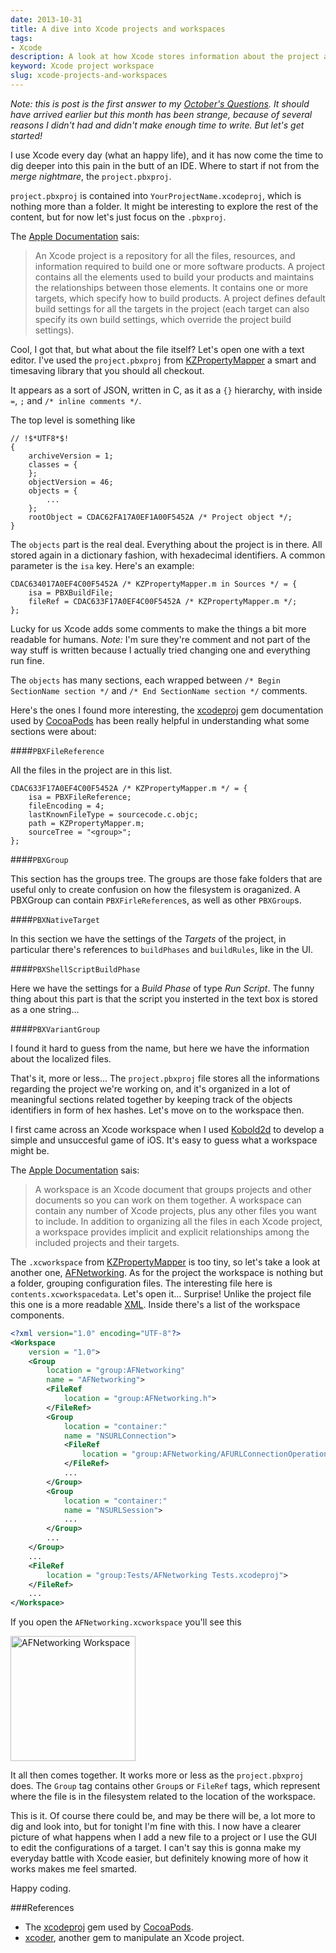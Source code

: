 ```yaml
---
date: 2013-10-31
title: A dive into Xcode projects and workspaces
tags:
- Xcode
description: A look at how Xcode stores information about the project and the workspace
keyword: Xcode project workspace
slug: xcode-projects-and-workspaces
---
```


_Note: this is post is the first answer to my [October's Questions](http://www.mokacoding.com/blog/october-questions). It should have arrived earlier but this month has been strange, because of several reasons I didn't had and didn't make enough time to write. But let's get started!_

I use Xcode every day (what an happy life), and it has now come the time to dig deeper into this pain in the butt of an IDE. Where to start if not from the _merge nightmare_, the `project.pbxproj`.

`project.pbxproj` is contained into `YourProjectName.xcodeproj`, which is nothing more than a folder. It might be interesting to explore the rest of the content, but for now let's just focus on the `.pbxproj`.

The [Apple Documentation](https://developer.apple.com/library/ios/featuredarticles/XcodeConcepts/Concept-Projects.html#//apple_ref/doc/uid/TP40009328-CH5-SW1) sais:

> An Xcode project is a repository for all the files, resources, and information required to build one or more software products. A project contains all the elements used to build your products and maintains the relationships between those elements. It contains one or more targets, which specify how to build products. A project defines default build settings for all the targets in the project (each target can also specify its own build settings, which override the project build settings).
 
Cool, I got that, but what about the file itself? Let's open one with a text editor. I've used the `project.pbxproj` from [KZPropertyMapper](https://github.com/krzysztofzablocki/KZPropertyMapper/blob/master/Example/Example.xcodeproj/project.pbxproj) a smart and timesaving library that you should all checkout.

It appears as a sort of JSON, written in C, as it as a `{}` hierarchy, with inside `=`, `;` and `/* inline comments */`.

The top level is something like

```
// !$*UTF8*$!
{
	archiveVersion = 1;
	classes = {
	};
	objectVersion = 46;
	objects = {
		...
	};
	rootObject = CDAC62FA17A0EF1A00F5452A /* Project object */;
}
```

The `objects` part is the real deal. Everything about the project is in there. All stored again in a dictionary fashion, with hexadecimal identifiers. A common parameter is the `isa` key. Here's an example:

```
CDAC634017A0EF4C00F5452A /* KZPropertyMapper.m in Sources */ = {
	isa = PBXBuildFile; 
	fileRef = CDAC633F17A0EF4C00F5452A /* KZPropertyMapper.m */;
};
```

Lucky for us Xcode adds some comments to make the things a bit more readable for humans. _Note:_ I'm sure they're comment and not part of the way stuff is written because I actually tried changing one and everything run fine.

The `objects` has many sections, each wrapped between `/* Begin SectionName section */` and `/* End SectionName section */` comments. 

Here's the ones I found more interesting, the [xcodeproj](http://docs.cocoapods.org/xcodeproj/index.html) gem documentation used by [CocoaPods](http://cocoapods.org/) has been really helpful in understanding what some sections were about:

####`PBXFileReference`

All the files in the project are in this list.

```
CDAC633F17A0EF4C00F5452A /* KZPropertyMapper.m */ = {
	isa = PBXFileReference;
	fileEncoding = 4; 
	lastKnownFileType = sourcecode.c.objc; 
	path = KZPropertyMapper.m; 
	sourceTree = "<group>"; 
};
```

####`PBXGroup`

This section has the groups tree. The groups are those fake folders that are useful only to create confusion on how the filesystem is oraganized. A PBXGroup can contain `PBXFirleReference`s, as well as other `PBXGroup`s. 

####`PBXNativeTarget`

In this section we have the settings of the _Targets_ of the project, in particular there's references to `buildPhases` and `buildRules`, like in the UI.

####`PBXShellScriptBuildPhase`

Here we have the settings for a _Build Phase_ of type _Run Script_. The funny thing about this part is that the script you insterted in the text box is stored as a one string…

####`PBXVariantGroup`

I found it hard to guess from the name, but here we have the information about the localized files.

That's it, more or less… The `project.pbxproj` file stores all the informations regarding the project we're working on, and it's organized in a lot of meaningful sections related together by keeping track of the objects identifiers in form of hex hashes. Let's move on to the workspace then.

I first came across an Xcode workspace when I used [Kobold2d](http://www.kobold2d.com/display/KKSITE/Home) to develop a simple and unsuccesful game of iOS. It's easy to guess what a workspace might be. 

The [Apple Documentation](https://developer.apple.com/library/ios/featuredarticles/XcodeConcepts/Concept-Workspace.html) sais:

> A workspace is an Xcode document that groups projects and other documents so you can work on them together. A workspace can contain any number of Xcode projects, plus any other files you want to include. In addition to organizing all the files in each Xcode project, a workspace provides implicit and explicit relationships among the included projects and their targets.

The `.xcworkspace` from [KZPropertyMapper](https://github.com/krzysztofzablocki/KZPropertyMapper/tree/master/Example/Example.xcworkspace) is too tiny, so let's  take a look at another one, [AFNetworking](https://github.com/AFNetworking/AFNetworking/blob/master/AFNetworking.xcworkspace/contents.xcworkspacedata). As for the project the workspace is nothing but a folder, grouping configuration files. The interesting file here is `contents.xcworkspacedata`. Let's open it… Surprise! Unlike the project file this one is a more readable [XML](http://en.wikipedia.org/wiki/XML). Inside there's a list of the workspace components. 

```xml
<?xml version="1.0" encoding="UTF-8"?>
<Workspace
	version = "1.0">
	<Group
		location = "group:AFNetworking"
		name = "AFNetworking">
		<FileRef
			location = "group:AFNetworking.h">
		</FileRef>
		<Group
			location = "container:"
			name = "NSURLConnection">
			<FileRef
				location = "group:AFNetworking/AFURLConnectionOperation.h">
			</FileRef>
			...
		</Group>
		<Group
			location = "container:"
			name = "NSURLSession">
			...
		</Group>
		...
	</Group>
	...
	<FileRef
		location = "group:Tests/AFNetworking Tests.xcodeproj">
	</FileRef>	
	...
</Workspace>
```

If you open the `AFNetworking.xcworkspace` you'll see this

<!-- I know, I know... inline style is shit :(-->
<img src="http://mokacoding.s3.amazonaws.com/2013-10-31-afnetworking_fs.png" style="width: 200px" alt="AFNetworking Workspace"/>

It all then comes together. It works more or less as the `project.pbxproj` does. The `Group` tag contains other `Group`s or `FileRef` tags, which represent where the file is in the filesystem related to the location of the workspace.

This is it. Of course there could be, and may be there will be, a lot more to dig and look into, but for tonight I'm fine with this. I now have a clearer picture of what happens when I add a new file to a project or I use the GUI to edit the configurations of a target. I can't say this is gonna make my everyday battle with Xcode easier, but definitely knowing more of how it works makes me feel smarted.

Happy coding.

###References

* The [xcodeproj](http://docs.cocoapods.org/xcodeproj/index.html) gem used by [CocoaPods]().
* [xcoder](https://github.com/rayh/xcoder), another gem to manipulate an Xcode project. 

